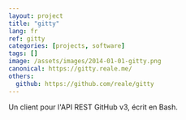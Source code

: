 ```yaml
---
layout: project
title: "gitty"
lang: fr
ref: gitty
categories: [projects, software]
tags: []
image: /assets/images/2014-01-01-gitty.png
canonical: https://gitty.reale.me/
others:
  github: https://github.com/reale/gitty
---
```


Un client pour l'API REST GitHub v3, écrit en Bash.
